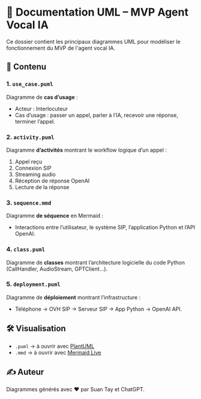 # 📘 Documentation UML – MVP Agent Vocal IA

Ce dossier contient les principaux diagrammes UML pour modéliser le fonctionnement du MVP de l'agent vocal IA.

## 📂 Contenu

### 1. `use_case.puml`
Diagramme de **cas d’usage** :
- Acteur : Interlocuteur
- Cas d’usage : passer un appel, parler à l’IA, recevoir une réponse, terminer l’appel.

### 2. `activity.puml`
Diagramme **d’activités** montrant le workflow logique d’un appel :
1. Appel reçu
2. Connexion SIP
3. Streaming audio
4. Réception de réponse OpenAI
5. Lecture de la réponse

### 3. `sequence.mmd`
Diagramme **de séquence** en Mermaid :
- Interactions entre l’utilisateur, le système SIP, l’application Python et l’API OpenAI.

### 4. `class.puml`
Diagramme de **classes** montrant l’architecture logicielle du code Python (CallHandler, AudioStream, GPTClient…).

### 5. `deployment.puml`
Diagramme de **déploiement** montrant l’infrastructure :
- Téléphone → OVH SIP → Serveur SIP → App Python → OpenAI API.

## 🛠️ Visualisation

- `.puml` → à ouvrir avec [PlantUML](https://plantuml.com/)
- `.mmd` → à ouvrir avec [Mermaid Live](https://mermaid.live)

## ✍️ Auteur

Diagrammes générés avec ❤️ par Suan Tay et ChatGPT.
